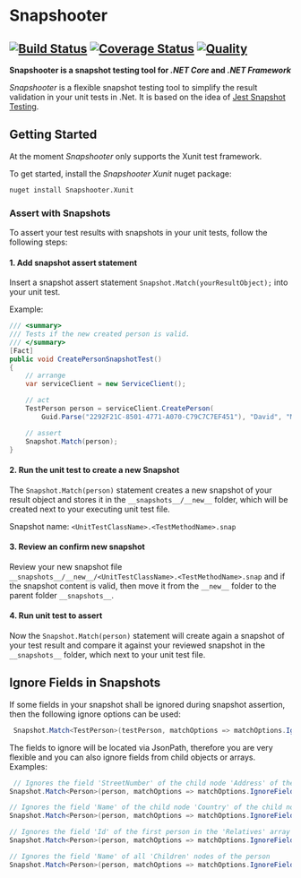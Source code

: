 # Snapshooter

[![Build Status](https://dev.azure.com/swisslife-oss/swisslife-oss/_apis/build/status/SwissLife-OSS.Snapshooter?branchName=master)](https://dev.azure.com/swisslife-oss/swisslife-oss/_build/latest?definitionId=2&branchName=master) [![Coverage Status](https://sonarcloud.io/api/project_badges/measure?project=SwissLife-OSS_Snapshooter&metric=coverage)](https://sonarcloud.io/dashboard?id=SwissLife-OSS_Snapshooter) [![Quality](https://sonarcloud.io/api/project_badges/measure?project=SwissLife-OSS_Snapshooter&metric=alert_status)](https://sonarcloud.io/dashboard?id=SwissLife-OSS_Snapshooter)
---

**Snapshooter is a snapshot testing tool for _.NET Core_ and _.NET Framework_**

_Snapshooter_ is a flexible snapshot testing tool to simplify the result validation in your unit tests in .Net. It is based on the idea of [Jest Snapshot Testing](https://jestjs.io/docs/en/snapshot-testing/).

## Getting Started

At the moment  _Snapshooter_ only supports the Xunit test framework. 

To get started, install the _Snapshooter Xunit_ nuget package: 

```bash
nuget install Snapshooter.Xunit
```

### Assert with Snapshots
To assert your test results with snapshots in your unit tests, follow the following steps:

#### 1. Add snapshot assert statement

Insert a snapshot assert statement `Snapshot.Match(yourResultObject);` into your unit test.

Example:
```csharp
/// <summary>
/// Tests if the new created person is valid.
/// </summary>
[Fact]
public void CreatePersonSnapshotTest()
{
	// arrange
	var serviceClient = new ServiceClient();

	// act
	TestPerson person = serviceClient.CreatePerson(
		Guid.Parse("2292F21C-8501-4771-A070-C79C7C7EF451"), "David", "Mustermann");

	// assert
	Snapshot.Match(person);
}
```

#### 2. Run the unit test to create a new Snapshot

The `Snapshot.Match(person)` statement creates a new snapshot of your result object and stores it in the 
```__snapshots__/__new__``` folder, which will be created next to your executing unit test file. 

Snapshot name: ```<UnitTestClassName>.<TestMethodName>.snap```

#### 3. Review an confirm new snapshot

Review your new snapshot file ```__snapshots__/__new__/<UnitTestClassName>.<TestMethodName>.snap``` and if the snapshot content is    valid, then move it from the ```__new__``` folder to the parent folder ```__snapshots__```.

#### 4. Run unit test to assert

Now the `Snapshot.Match(person)` statement will create again a snapshot of your test result and compare it against your reviewed snapshot in the ```__snapshots__``` folder, which next to your unit test file.


## Ignore Fields in Snapshots
If some fields in your snapshot shall be ignored during snapshot assertion, then the following ignore options can be used:
```csharp
 Snapshot.Match<TestPerson>(testPerson, matchOptions => matchOptions.IgnoreField("Size"));
```

The fields to ignore will be located via JsonPath, therefore you are very flexible and you can also ignore fields from child objects or arrays.
Examples:
```csharp
 // Ignores the field 'StreetNumber' of the child node 'Address' of the person
Snapshot.Match<Person>(person, matchOptions => matchOptions.IgnoreField("Address.StreetNumber"));

// Ignores the field 'Name' of the child node 'Country' of the child node 'Address' of the person
Snapshot.Match<Person>(person, matchOptions => matchOptions.IgnoreField("Address.Country.Name"));

// Ignores the field 'Id' of the first person in the 'Relatives' array of the person
Snapshot.Match<Person>(person, matchOptions => matchOptions.IgnoreField("Relatives[0].Id"));

// Ignores the field 'Name' of all 'Children' nodes of the person
Snapshot.Match<Person>(person, matchOptions => matchOptions.IgnoreField("Children[*].Name"));
```

